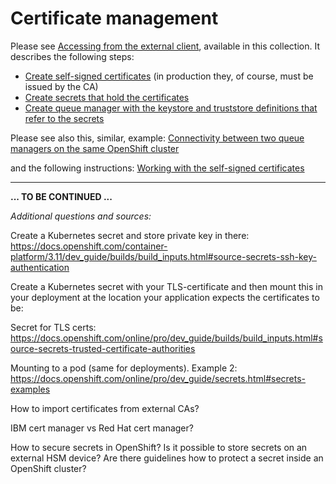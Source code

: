 
# Certificate management


Please see [Accessing from the external client](../interconnection/external-client.md), available in this collection. It describes the following steps:

- [Create self-signed certificates](../interconnection/external-client.md#create-certificates) (in production they, of course, must be issued by the CA)
- [Create secrets that hold the certificates](../interconnection/external-client.md#create-secrets)
- [Create queue manager with the keystore and truststore definitions that refer to the secrets](../interconnection/external-client.md#create-mq-instance)

Please see also this, similar, example: [Connectivity between two queue managers on the same OpenShift cluster](../interconnection/two-queue-managers-internal.md) 

and the following instructions: [Working with the self-signed certificates](../miscellaneous/self-signed-certs.md)



--- 

**... TO BE CONTINUED ...**

*Additional questions and sources:*


Create a Kubernetes secret and store private key in there: https://docs.openshift.com/container-platform/3.11/dev_guide/builds/build_inputs.html#source-secrets-ssh-key-authentication

Create a Kubernetes secret with your TLS-certificate and then mount this in your deployment at the location your application expects the certificates to be:

Secret for TLS certs: https://docs.openshift.com/online/pro/dev_guide/builds/build_inputs.html#source-secrets-trusted-certificate-authorities

Mounting to a pod (same for deployments). Example 2: https://docs.openshift.com/online/pro/dev_guide/secrets.html#secrets-examples

How to import certificates from external CAs?

IBM cert manager vs Red Hat cert manager?

How to secure secrets in OpenShift?
Is it possible to store secrets on an external HSM device?
Are there guidelines how to protect a secret inside an OpenShift cluster?